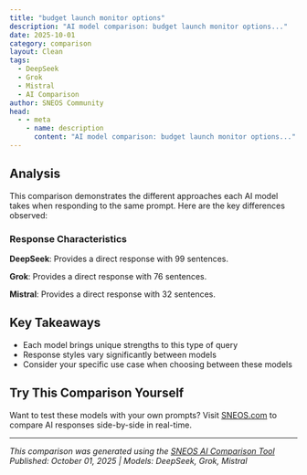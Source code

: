 ```yaml
---
title: "budget launch monitor options"
description: "AI model comparison: budget launch monitor options..."
date: 2025-10-01
category: comparison
layout: Clean
tags:
  - DeepSeek
  - Grok
  - Mistral
  - AI Comparison
author: SNEOS Community
head:
  - - meta
    - name: description
      content: "AI model comparison: budget launch monitor options..."
---
```


<ChatComparison
  title="budget launch monitor options"
  prompt="budget launch monitor options"
  :responses='{
    "DeepSeek": "Of course! This is a great question, as the launch monitor market has exploded with fantastic, affordable options in recent years. The \u0022best\u0022 choice depends heavily on your budget, primary use case (indoors vs. outdoors), and the specific data you value most.\n\nHere\u2019s a breakdown of the best budget launch monitor options, categorized by price and primary use.\n\n---\n\n### **Category 1: The Game-Changers (~$200 - $600)**\n*These are primarily for indoor use with a net or simulator software. They use your smartphone\u0027s camera and are incredibly accurate for the price.*\n\n#### **1. Rapsodo MLM2PRO**\n*   **Price:** ~$700 (Often found on sale for less. It\u0027s at the top of this category but a huge step up).\n*   **Best For:** The serious golfer who wants pro-level data without the pro-level price.\n*   **Key Data:** **Ball Data:** Carry Distance, Total Distance, Ball Speed, Launch Angle, Launch Direction, Spin Rate, Spin Axis. **Club Data:** Club Speed, Club Path, Smash Factor, Attack Angle.\n*   **Pros:**\n    *   The only device in this price range that measures **spin without metal dots** (using dual optical cameras and radar).\n    *   Incredibly accurate and comprehensive data set.\n    *   Works well indoors and outdoors.\n    *   Excellent simulator integration (E6 Connect, Awesome Golf).\n*   **Cons:**\n    *   Requires a subscription for advanced features and simulation ($199/year).\n    *   At the higher end of the \u0022budget\u0022 spectrum.\n\n#### **2. Garmin Approach R10**\n*   **Price:** ~$600\n*   **Best For:** The all-arounder who wants a great mix of outdoor range use and indoor simulation.\n*   **Key Data:** **Ball Data:** Carry Distance, Total Distance, Ball Speed, Launch Angle, Launch Direction. **Club Data:** Club Speed, Club Path, Attack Angle, Swing Tempo.\n*   **Pros:**\n    *   Excellent for outdoor range sessions; provides a full virtual driving range experience.\n    *   No subscription required for basic function and Garmin\u0027s \u0022Home Tee Hero\u0022 virtual courses.\n    *   Integrates with third-party sim software (E6 Connect, Awesome Golf) for a fee.\n    *   Portable and easy to set up.\n*   **Cons:**\n    *   **Does not measure spin rate directly;** it calculates it. This can lead to less accuracy on short game shots and with high-spin clubs.\n    *   Requires a good amount of space behind the ball (6-8 feet) and in front (10\u002B feet to the net).\n\n#### **3. Swing Caddie SC4 / SC4 Plus**\n*   **Price:** ~$500 - $600\n*   **Best For:** The \u0022range rat\u0022 who wants a simple, dedicated device with no phone required.\n*   **Key Data:** Carry Distance, Total Distance, Ball Speed, Club Speed, Smash Factor, Apex, Launch Angle.\n*   **Pros:**\n    *   Standalone unit with a built-in screen. No phone needed for basic data.\n    *   Very simple and quick to use.\n    *   Voice output of key data (can be muted).\n    *   Known for reliable and accurate carry distance.\n*   **Cons:**\n    *   Lacks the visual simulation and shot-tracing of the R10 or MLM2PRO.\n    *   More limited data set (no club path or face angle).\n    *   Primarily an outdoor/range tool.\n\n---\n\n### **Category 2: The Entry-Level \u0026 Training Aids (~$100 - $300)**\n*These are fantastic for getting immediate feedback on key metrics but lack the full data suite of the options above.*\n\n#### **1. PRGR Launch Monitor (Black Edition)**\n*   **Price:** ~$200\n*   **Best For:** The golfer on a tight budget who wants instant, reliable feedback on club speed and ball speed.\n*   **Key Data:** Club Speed, Ball Speed, Carry Distance (calculated), Smash Factor.\n*   **Pros:**\n    *   Extremely affordable and shockingly accurate for club/ball speed.\n    *   Instant feedback, no app fuss.\n    *   Tiny, pocket-sized, and incredibly portable.\n    *   The best pure \u0022value\u0022 on the market.\n*   **Cons:**\n    *   Very limited data set. No launch angle or spin.\n    *   No simulation or app-based graphics.\n\n#### **2. Swing Caddie SC300 / SC300i**\n*   **Price:** ~$300 - $400\n*   **Best For:** A step up from the PRGR, offering more data and a simple app interface.\n*   **Key Data:** Carry Distance, Total Distance, Ball Speed, Club Speed, Smash Factor, Apex, Launch Angle.\n*   **Pros:**\n    *   Standalone unit with a clear screen.\n    *   App provides shot history and some visual feedback.\n    *   A trusted name in the mid-range market.\n*   **Cons:**\n    *   Outclassed in features by the Garmin R10 and MLM2PRO for a similar price.\n    *   Calculated spin (not measured).\n\n#### **3. FlightScope Mevo**\n*   **Price:** ~$500 (The original model, often found used or on sale).\n*   **Best For:** Someone who can find a great deal on a used one. It was the pioneer but has been surpassed.\n*   **Key Data:** Basic ball data (Carry, Speed, Launch Angle, etc.). Limited club data.\n*   **Pros:**\n    *   FlightScope is a top-tier radar company, so the tech is solid.\n    *   Simple to use.\n*   **Cons:**\n    *   The original Mevo is now outdated compared to the competition.\n    *   Requires metallic stickers on the ball for spin data.\n\n---\n\n### **Quick Comparison Table**\n\n| Model | Price (Approx.) | Key Strength | Measures Spin? | Best For |\n| :--- | :--- | :--- | :--- | :--- |\n| **Rapsodo MLM2PRO** | ~$700 | Most Accurate \u0026 Comprehensive Data | **Yes** (No dots) | Indoor Sim \u0026 Data Nerds |\n| **Garmin Approach R10** | ~$600 | Outdoor Range \u0026 Simulation | No (Calculated) | All-Arounder / Outdoor |\n| **Swing Caddie SC4** | ~$550 | Standalone Ease of Use | No (Calculated) | Range Purist |\n| **PRGR Launch Monitor** | ~$200 | Incredible Value for Speed Data | No | Tight Budget / Speed Training |\n| **Swing Caddie SC300i** | ~$350 | Simple Standalone \u002B App | No (Calculated) | Entry-Level with a Screen |\n\n---\n\n### **How to Choose: A Simple Guide**\n\n1.  **What\u0027s Your Absolute Max Budget?**\n    *   **Under $250:** The **PRGR** is your only serious choice and a fantastic one for speed and smash factor.\n    *   **~$500 - $700:** This is the sweet spot. Now you must decide on features.\n\n2.  **Indoors or Outdoors?**\n    *   **Primarily Indoors with a Net/Sim:** The **Rapsodo MLM2PRO** is the clear winner due to its measured spin data, which is critical for accurate simulator play.\n    *   **Primarily Outdoors at the Range:** The **Garmin R10** shines here with its virtual range and course play. The lack of measured spin is less of an issue with real ball flight.\n\n3.  **What Data Matters Most to You?**\n    *   **Club Speed \u0026 Smash Factor:** PRGR, SC4, R10 all do this well.\n    *   **Spin Rate \u0026 Shot Shape:** The **Rapsodo MLM2PRO** is the only budget device that truly provides this.\n    *   **\u0022Does it Feel Like Golf?\u0022 (Simulation):** Both the R10 and MLM2PRO offer great sim experiences, but the MLM2PRO\u0027s accuracy is superior.\n\n4.  **Do You Hate Using Your Phone?**\n    *   If you want a device that works entirely on its own, look at the **Swing Caddie SC4** or **SC300i**. If you\u0027re fine with using a phone/tablet, the R10 and MLM2PRO offer much more.\n\n**Final Verdict:**\n\n*   **The Overall Best (if budget allows):** **Rapsodo MLM2PRO**. Its ability to measure spin without stickers is a game-changer and provides a level of accuracy the others can\u0027t match.\n*   **The Best Value for Most Golfers:** **Garmin Approach R10**. It does almost everything very well and is a blast to use both indoors and out.\n*   **The Best Bang-for-Your-Buck:** **PRGR**. For $200, the feedback on your swing speed and strike quality is invaluable.",
    "Grok": "If you\u0027re looking for budget-friendly launch monitors for golf, there are several options available that provide solid performance without breaking the bank. Launch monitors are devices that measure various parameters of your golf swing and ball flight, such as ball speed, launch angle, spin rate, and carry distance. Below are some of the best budget options (as of 2023) that cater to golfers who want actionable data without spending thousands of dollars:\n\n### Key Considerations for Budget Launch Monitors:\n- **Accuracy**: While budget options may not be as precise as high-end models, they can still provide useful data for practice and improvement.\n- **Indoor/Outdoor Use**: Some devices work better indoors, while others require outdoor space for accurate readings.\n- **Ease of Use**: Look for user-friendly interfaces and setup processes.\n- **Compatibility**: Check if the device works with apps or simulators for enhanced functionality.\n- **Portability**: Lightweight and portable options are ideal for taking to the range or course.\n\n### Budget Launch Monitor Options ($200 - $1,000 Range)\n\n#### 1. PRGR Black Pocket Launch Monitor ($200\u2013$250)\n- **Features**:\n  - Measures ball speed, club speed, smash factor, and carry/total distance.\n  - Compact and portable (fits in your pocket).\n  - No subscription fees or app required.\n  - Works for golf and other sports like baseball.\n- **Pros**:\n  - Extremely affordable.\n  - Simple to use with a small LCD screen for instant feedback.\n  - No need for Wi-Fi or smartphone pairing.\n- **Cons**:\n  - Limited data points compared to higher-end models (no spin or launch angle).\n  - Less accurate in certain conditions (e.g., windy outdoor settings).\n- **Best For**: Beginners or casual golfers looking for basic swing and ball speed data.\n\n#### 2. Swing Caddie SC200 Plus ($300\u2013$350)\n- **Features**:\n  - Measures carry distance, ball speed, clubhead speed, and smash factor.\n  - Voice output for hands-free feedback.\n  - Adjustable loft angles for more accurate distance calculations.\n  - Portable with a remote control for easy operation.\n- **Pros**:\n  - Affordable and user-friendly.\n  - Good for practice at the range or home.\n  - No app or subscription required.\n- **Cons**:\n  - Lacks advanced metrics like spin rate or side spin.\n  - Requires a clear line of sight and may struggle with inconsistent readings outdoors.\n- **Best For**: Intermediate golfers wanting a step up from basic devices.\n\n#### 3. Rapsodo Mobile Launch Monitor (MLM) ($300\u2013$500)\n- **Features**:\n  - Uses your smartphone camera to track ball flight (iOS and select Android devices).\n  - Measures carry distance, ball speed, club speed, smash factor, launch angle, and launch direction.\n  - Video playback with shot tracer for visual feedback.\n  - Works indoors with a net (requires specific phone models for best results).\n- **Pros**:\n  - Affordable compared to traditional launch monitors.\n  - Integrates well with a smartphone app for data and video analysis.\n  - Compact and easy to set up.\n- **Cons**:\n  - Requires a premium subscription ($99/year) for full features.\n  - Accuracy depends on phone camera quality and lighting conditions.\n  - Limited Android compatibility.\n- **Best For**: Tech-savvy golfers who want video analysis and portability.\n\n#### 4. FlightScope Mevo ($400\u2013$500)\n- **Features**:\n  - Measures carry distance, ball speed, club speed, spin rate, launch angle, and more.\n  - App-based interface for detailed data and video integration.\n  - Works indoors and outdoors.\n- **Pros**:\n  - More data points than most budget options (including spin rate).\n  - Compact and easy to transport.\n  - Trusted brand with decent accuracy for the price.\n- **Cons**:\n  - Requires metallic stickers on the ball for spin data (stickers included).\n  - App setup can be tricky for some users.\n  - May need additional purchases for simulation software.\n- **Best For**: Serious amateurs who want a balance of affordability and deeper data insights.\n\n#### 5. Garmin Approach R10 ($500\u2013$600)\n- **Features**:\n  - Tracks clubhead speed, ball speed, launch angle, spin rate, carry distance, and more (14 data points).\n  - Works with the Garmin Golf app for detailed analysis and virtual play on thousands of courses.\n  - Indoor and outdoor use with simulator capabilities.\n- **Pros**:\n  - Highly portable and easy to set up.\n  - Offers simulation play with a subscription ($9.99/month or $99.99/year).\n  - Great value for the number of metrics provided.\n- **Cons**:\n  - Subscription required for full simulator features.\n  - Slightly less accurate than premium models like TrackMan or Foresight Sports.\n- **Best For**: Golfers wanting a versatile device for practice and virtual golf at a reasonable price.\n\n### Additional Budget-Friendly Tips:\n- **Used or Refurbished Models**: Look for older or refurbished versions of higher-end launch monitors like SkyTrak or older FlightScope models on platforms like eBay or golf forums. These can sometimes fall within the $500\u2013$1,000 range.\n- **App-Based Solutions**: Some free or low-cost golf apps (paired with manual input or basic sensors) can simulate launch monitor functionality if you\u2019re on a tight budget.\n- **Check for Sales**: Retailers like Amazon, Dick\u2019s Sporting Goods, or manufacturer websites often have discounts during holiday sales (Black Friday, Cyber Monday, etc.).\n\n### Final Thoughts:\nThe best budget launch monitor depends on your goals. If you\u2019re just starting out and want basic feedback, the PRGR Black Pocket or Swing Caddie SC200 Plus are excellent choices under $350. For more data and simulator potential, the Rapsodo MLM, FlightScope Mevo, or Garmin Approach R10 offer great value under $600. Always read recent user reviews and ensure the device matches your intended use (indoor, outdoor, or both). Let me know if you\u2019d like more details on a specific model!",
    "Mistral": "If you\u0027re looking for budget-friendly launch monitor options to improve your golf game, there are several affordable choices available. Here are some popular ones:\n\n1. **Rapsodo Mobile Launch Monitor (MLM)**:\n   - **Price Range**: Around $500.\n   - **Features**: Uses your smartphone\u0027s camera to track shot data, including distance, ball speed, club speed, launch angle, and smash factor.\n   - **Pros**: Portable, easy to use, and provides instant feedback.\n   - **Cons**: Requires a smartphone and good lighting conditions.\n\n2. **Voice Caddie SC200 Plus**:\n   - **Price Range**: Around $350.\n   - **Features**: Measures carry distance, swing speed, ball speed, and smash factor.\n   - **Pros**: Compact, easy to set up, and provides accurate data.\n   - **Cons**: Limited metrics compared to more expensive models.\n\n3. **FlightScope Mevo**:\n   - **Price Range**: Around $500.\n   - **Features**: Measures carry distance, club head speed, ball speed, smash factor, vertical launch angle, spin, apex height, and flight time.\n   - **Pros**: Portable, versatile, and provides a wide range of data.\n   - **Cons**: Requires a smartphone and good lighting conditions.\n\n4. **Swing Caddie SC300i**:\n   - **Price Range**: Around $450.\n   - **Features**: Measures carry distance, swing speed, ball speed, smash factor, launch angle, apex, and spin.\n   - **Pros**: Portable, easy to use, and provides comprehensive data.\n   - **Cons**: Slightly more expensive than some other budget options.\n\n5. **Garmin Approach G80**:\n   - **Price Range**: Around $500.\n   - **Features**: Combines a launch monitor with a GPS device, providing carry distance, club head speed, ball speed, smash factor, and estimated distance.\n   - **Pros**: Dual functionality as a GPS and launch monitor, portable, and easy to use.\n   - **Cons**: Limited metrics compared to dedicated launch monitors.\n\n6. **PRGR Black Pocket Launch Monitor**:\n   - **Price Range**: Around $200.\n   - **Features**: Measures carry distance, swing speed, ball speed, and smash factor.\n   - **Pros**: Extremely affordable, portable, and easy to use.\n   - **Cons**: Limited metrics and less accurate than higher-end models.\n\nThese options provide a good balance of affordability and functionality, making them suitable for golfers looking to improve their game without breaking the bank."
  }'
  published-date="18:18"
/>

## Analysis

This comparison demonstrates the different approaches each AI model takes when responding to the same prompt. Here are the key differences observed:

### Response Characteristics

**DeepSeek**: Provides a direct response with 99 sentences. 

**Grok**: Provides a direct response with 76 sentences. 

**Mistral**: Provides a direct response with 32 sentences. 

## Key Takeaways

- Each model brings unique strengths to this type of query
- Response styles vary significantly between models
- Consider your specific use case when choosing between these models

## Try This Comparison Yourself

Want to test these models with your own prompts? Visit [SNEOS.com](https://sneos.com) to compare AI responses side-by-side in real-time.

---

*This comparison was generated using the [SNEOS AI Comparison Tool](https://sneos.com)*
*Published: October 01, 2025 | Models: DeepSeek, Grok, Mistral*
